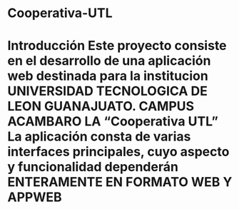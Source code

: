 # Cooperativa-UTL
# Introducción   Este proyecto consiste en el desarrollo de una aplicación web destinada para la institucion UNIVERSIDAD TECNOLOGICA DE LEON GUANAJUATO. CAMPUS ACAMBARO LA “Cooperativa UTL” La aplicación consta de varias interfaces principales, cuyo aspecto y funcionalidad dependerán ENTERAMENTE EN FORMATO WEB Y APPWEB
